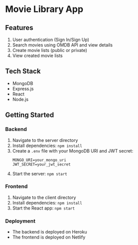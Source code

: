 # Movie Library App

## Features
1. User authentication (Sign In/Sign Up)
2. Search movies using OMDB API and view details
3. Create movie lists (public or private)
4. View created movie lists

## Tech Stack
- MongoDB
- Express.js
- React
- Node.js

## Getting Started

### Backend
1. Navigate to the server directory
2. Install dependencies: `npm install`
3. Create a `.env` file with your MongoDB URI and JWT secret:
    ```
    MONGO_URI=your_mongo_uri
    JWT_SECRET=your_jwt_secret
    ```
4. Start the server: `npm start`

### Frontend
1. Navigate to the client directory
2. Install dependencies: `npm install`
3. Start the React app: `npm start`

### Deployment
- The backend is deployed on Heroku
- The frontend is deployed on Netlify



